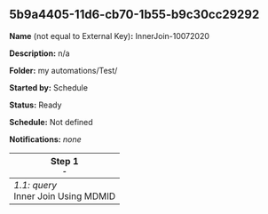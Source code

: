 ## 5b9a4405-11d6-cb70-1b55-b9c30cc29292

**Name** (not equal to External Key)**:** InnerJoin-10072020

**Description:** n/a

**Folder:** my automations/Test/

**Started by:** Schedule

**Status:** Ready

**Schedule:** Not defined

**Notifications:** _none_


| Step 1<br>_<small>-</small>_ |
| --- |
| _1.1: query_<br>Inner Join Using MDMID |
